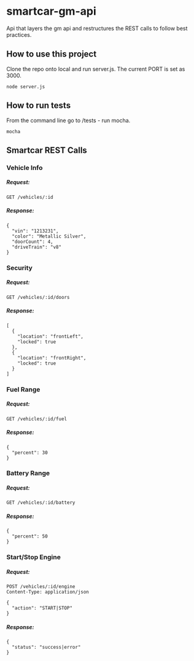 # smartcar-gm-api
Api that layers the gm api and restructures the REST calls to follow best 
practices.

## How to use this project 
Clone the repo onto local and run server.js. The current PORT is set as 3000. 
``` 
node server.js
```

## How to run tests 
From the command line go to /tests - run mocha. 
``` 
mocha
```

## Smartcar REST Calls

### Vehicle Info
##### Request: 
```
GET /vehicles/:id
``` 
##### Response: 
```
{
  "vin": "1213231",
  "color": "Metallic Silver",
  "doorCount": 4,
  "driveTrain": "v8"
}
``` 
### Security 
##### Request: 
```
GET /vehicles/:id/doors
```
##### Response: 
```
[
  {
    "location": "frontLeft",
    "locked": true
  },
  {
    "location": "frontRight",
    "locked": true
  }
]
```
### Fuel Range 
##### Request: 
```
GET /vehicles/:id/fuel
```
##### Response:
```
{
  "percent": 30
}
```
### Battery Range 
##### Request: 
```
GET /vehicles/:id/battery
```
##### Response: 
```
{
  "percent": 50
}
```
### Start/Stop Engine 
##### Request: 
```
POST /vehicles/:id/engine
Content-Type: application/json

{
  "action": "START|STOP"
}
```
##### Response: 
```
{
  "status": "success|error"
}
```
